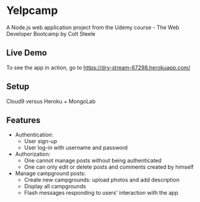 # Yelpcamp
A Node.js web application project from the Udemy course - The Web Developer Bootcamp by Colt Steele

## Live Demo
To see the app in action, go to https://dry-stream-67298.herokuapp.com/

## Setup
Cloud9 versus Heroku + MongoLab

## Features
* Authentication:
  * User sign-up
  * User log-in with username and password
* Authorization:
  * One cannot manage posts without being authenticated 
  * One can only edit or delete posts and comments created by himself
* Manage campground posts:
  * Create new campgrounds: upload photos and add description
  * Display all campgrounds
  * Flash messages responding to users' interaction with the app
